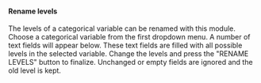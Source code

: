 <h4>Rename levels</h4>
The levels of a categorical variable can be renamed with this module. Choose a
categorical variable from the first dropdown menu. A number of text fields will
appear below. These text fields are filled with all possible levels in the
selected variable. Change the levels and press the "RENAME LEVELS" button to
finalize. Unchanged or empty fields are ignored and the old level is kept.
